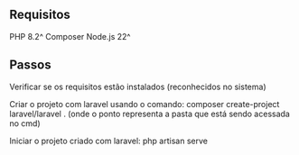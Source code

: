 ## Requisitos

PHP 8.2^ 
Composer
Node.js 22^

## Passos

Verificar se os requisitos estão instalados (reconhecidos no sistema)

Criar o projeto com laravel usando o comando:
composer create-project laravel/laravel .
(onde o ponto representa a pasta que está sendo acessada no cmd)

Iniciar o projeto criado com laravel:
php artisan serve



